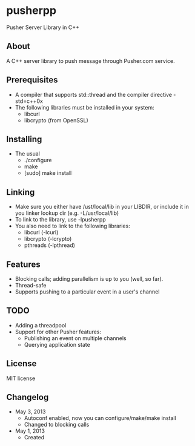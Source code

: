 pusherpp
=========

Pusher Server Library in C++

About
-----
A C++ server library to push message through Pusher.com service.

Prerequisites
-------------
+ A compiler that supports std::thread and the compiler directive -std=c++0x
+ The following libraries must be installed in your system:
	- libcurl
	- libcrypto (from OpenSSL)

Installing
----------
+ The usual
	- ./configure
	- make
	- [sudo] make install

Linking
-------
+ Make sure you either have /ust/local/lib in your LIBDIR, or include it in you linker lookup dir (e.g. -L/usr/local/lib)
+ To link to the library, use -lpusherpp
+ You also need to link to the following libraries:
	- libcurl (-lcurl)
	- libcrypto (-lcrypto)
	- pthreads (-lpthread)

Features
--------
+ Blocking calls; adding parallelism is up to you (well, so far).
+ Thread-safe
+ Supports pushing to a particular event in a user's channel

TODO
----
+ Adding a threadpool
+ Support for other Pusher features:
	- Publishing an event on multiple channels
	- Querying application state 

License
-------
MIT license

Changelog
---------
+ May 3, 2013
	- Autoconf enabled, now you  can configure/make/make install
	- Changed to blocking calls
+ May 1, 2013
	- Created

